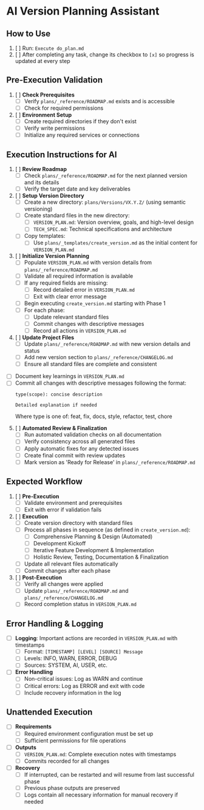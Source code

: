 # AI Version Planning Assistant

## How to Use
1. [ ] Run: `Execute do_plan.md`
2. [ ] After completing any task, change its checkbox to `[x]` so progress is updated at every step

## Pre-Execution Validation
1. [ ] **Check Prerequisites**
   - [ ] Verify `plans/_reference/ROADMAP.md` exists and is accessible
   - [ ] Check for required permissions

2. [ ] **Environment Setup**
   - [ ] Create required directories if they don't exist
   - [ ] Verify write permissions
   - [ ] Initialize any required services or connections

## Execution Instructions for AI

1. [ ] **Review Roadmap**
   - [ ] Check `plans/_reference/ROADMAP.md` for the next planned version and its details
   - [ ] Verify the target date and key deliverables

2. [ ] **Setup Version Directory**
   - [ ] Create a new directory: `plans/Versions/VX.Y.Z/` (using semantic versioning)
   - [ ] Create standard files in the new directory:
     - [ ] `VERSION_PLAN.md`: Version overview, goals, and high-level design
     - [ ] `TECH_SPEC.md`: Technical specifications and architecture
   - [ ] Copy templates:
     - [ ] Use `plans/_templates/create_version.md` as the initial content for `VERSION_PLAN.md`

3. [ ] **Initialize Version Planning**
   - [ ] Populate `VERSION_PLAN.md` with version details from `plans/_reference/ROADMAP.md`
   - [ ] Validate all required information is available
   - [ ] If any required fields are missing:
     - [ ] Record detailed error in `VERSION_PLAN.md`
     - [ ] Exit with clear error message
   - [ ] Begin executing `create_version.md` starting with Phase 1
   - [ ] For each phase:
     - [ ] Update relevant standard files
     - [ ] Commit changes with descriptive messages
     - [ ] Record all actions in `VERSION_PLAN.md`

4. [ ] **Update Project Files**
   - [ ] Update `plans/_reference/ROADMAP.md` with new version details and status
   - [ ] Add new version section to `plans/_reference/CHANGELOG.md`
   - [ ] Ensure all standard files are complete and consistent
  - [ ] Document key learnings in `VERSION_PLAN.md`
   - [ ] Commit all changes with descriptive messages following the format:
     ```
     type(scope): concise description

     Detailed explanation if needed
     ```
     Where type is one of: feat, fix, docs, style, refactor, test, chore

5. [ ] **Automated Review & Finalization**
   - [ ] Run automated validation checks on all documentation
   - [ ] Verify consistency across all generated files
   - [ ] Apply automatic fixes for any detected issues
   - [ ] Create final commit with review updates
   - [ ] Mark version as 'Ready for Release' in `plans/_reference/ROADMAP.md`

## Expected Workflow
1. [ ] **Pre-Execution**
   - [ ] Validate environment and prerequisites
   - [ ] Exit with error if validation fails

2. [ ] **Execution**
   - [ ] Create version directory with standard files
   - [ ] Process all phases in sequence (as defined in `create_version.md`):
     - [ ] Comprehensive Planning & Design (Automated)
     - [ ] Development Kickoff
     - [ ] Iterative Feature Development & Implementation
     - [ ] Holistic Review, Testing, Documentation & Finalization
   - [ ] Update all relevant files automatically
   - [ ] Commit changes after each phase

3. [ ] **Post-Execution**
   - [ ] Verify all changes were applied
   - [ ] Update `plans/_reference/ROADMAP.md` and `plans/_reference/CHANGELOG.md`
   - [ ] Record completion status in `VERSION_PLAN.md`

## Error Handling & Logging
- [ ] **Logging**: Important actions are recorded in `VERSION_PLAN.md` with timestamps
  - [ ] Format: `[TIMESTAMP] [LEVEL] [SOURCE] Message`
  - [ ] Levels: INFO, WARN, ERROR, DEBUG
  - [ ] Sources: SYSTEM, AI, USER, etc.
- [ ] **Error Handling**
  - [ ] Non-critical issues: Log as WARN and continue
  - [ ] Critical errors: Log as ERROR and exit with code
  - [ ] Include recovery information in the log

## Unattended Execution
- [ ] **Requirements**
  - [ ] Required environment configuration must be set up
  - [ ] Sufficient permissions for file operations

- [ ] **Outputs**
  - [ ] `VERSION_PLAN.md`: Complete execution notes with timestamps
  - [ ] Commits recorded for all changes

- [ ] **Recovery**
  - [ ] If interrupted, can be restarted and will resume from last successful phase
  - [ ] Previous phase outputs are preserved
  - [ ] Logs contain all necessary information for manual recovery if needed

